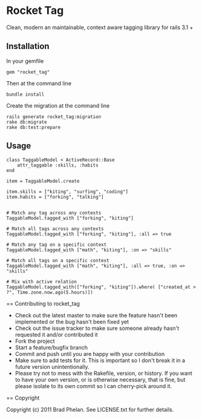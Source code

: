 Rocket Tag
==========

Clean, modern an maintainable, context aware tagging library for rails 3.1 +

Installation
------------

In your gemfile

	gem "rocket_tag"

Then at the command line
	
	bundle install

Create the migration at the command line

	rails generate rocket_tag:migration
	rake db:migrate
	rake db:test:prepare

Usage
-----

	class TaggableModel < ActiveRecord::Base
		attr_taggable :skills, :habits
	end	

	item = TaggableModel.create

	item.skills = ["kiting", "surfing", "coding"]
	item.habits = ["forking", "talking"]


	# Match any tag across any contexts
	TaggableModel.tagged_with ["forking", "kiting"]  

	# Match all tags across any contexts
	TaggableModel.tagged_with ["forking", "kiting"], :all => true

	# Match any tag on a specific context
	TaggableModel.tagged_with ["math", "kiting"], :on => "skills"

	# Match all tags on a specific context
	TaggableModel.tagged_with ["math", "kiting"], :all => true, :on => "skills"

	# Mix with active relation 
	TaggableModel.tagged_with(["forking", "kiting"]).where( ["created_at > ?", Time.zone.now.ago(5.hours)])  


== Contributing to rocket_tag
 
* Check out the latest master to make sure the feature hasn't been implemented or the bug hasn't been fixed yet
* Check out the issue tracker to make sure someone already hasn't requested it and/or contributed it
* Fork the project
* Start a feature/bugfix branch
* Commit and push until you are happy with your contribution
* Make sure to add tests for it. This is important so I don't break it in a future version unintentionally.
* Please try not to mess with the Rakefile, version, or history. If you want to have your own version, or is otherwise necessary, that is fine, but please isolate to its own commit so I can cherry-pick around it.

== Copyright

Copyright (c) 2011 Brad Phelan. See LICENSE.txt for
further details.

